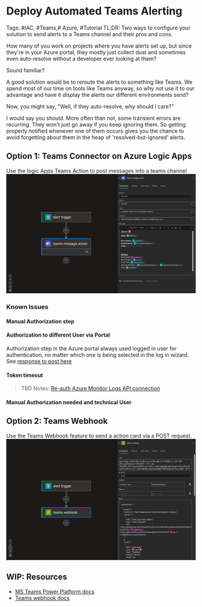 
# Deploy Automated Teams Alerting

Tags: #IAC, #Teams,# Azure, #Tutorial
TL;DR: Two ways to configure your solution to send alerts to a Teams channel and their pros and cons.

How many of you work on projects where you have alerts set up, but since they're in your Azure portal, they mostly just collect dust and sometimes even auto-resolve without a developer ever looking at them?

Sound familiar?

A good solution would be to reroute the alerts to something like Teams. We spend most of our time on tools like Teams anyway, so why not use it to our advantage and have it display the alerts our different environments send?

Now, you might say, "Well, if they auto-resolve, why should I care?"

I would say you should. More often than not, some transient errors are recurring. They won't just go away if you keep ignoring them. So getting properly notified whenever one of them occurs gives you the chance to avoid forgetting about them in the heap of 'resolved-but-ignored' alerts.

## Option 1: Teams Connector on Azure Logic Apps

Use the logic Apps Teams Action to post messages into a teams channel
![alt text](teams-action.png)

### Known Issues

#### Manual Authorization step

#### Authorization to different User via Portal

Authorization step in the Azure portal always used logged in user for authentication, no matter which one is being selected in the log in wizard. See [response to post here](https://stackoverflow.com/questions/53530638/how-do-you-authenticate-a-logic-app-microsoft-web-connections-connection-with-co)

#### Token timeout

> TBD
> Notes: [Re-auth Azure Monitor Logs API connection](https://learn.microsoft.com/en-us/answers/questions/241612/azure-monitor-logs-api-connection)

#### Manual Authorization needed and technical User

## Option 2: Teams Webhook

Use the Teams Webhook feature to send a action card via a POST request.
![alt text](teams-webhook.png)

## WIP: Resources

- [MS Teams Power Platform docs](https://learn.microsoft.com/en-us/connectors/teams/?tabs=text1%2Cdotnet)
- [Teams webhook docs](https://learn.microsoft.com/en-us/connectors/teams/?tabs=text1%2Cdotnet#microsoft-teams-webhook)
